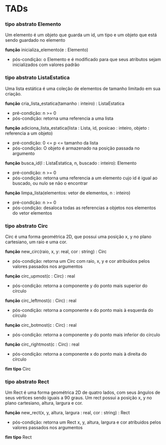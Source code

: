 # TADs

### **tipo abstrato** Elemento

Um elemento é um objeto que guarda um id, um tipo e um objeto que está sendo guardado no elemento

**função** inicializa_elemento(e : Elemento)
- pós-condição: o Elemento e é modificado para que seus atributos sejam inicializados com valores padrão

### **tipo abstrato** ListaEstatica

Uma lista estática é uma coleção de elementos de tamanho limitado em sua criação.

**função** cria_lista_estatica(tamanho : inteiro) : ListaEstatica
- pré-condição: n >= 0
- pós-condição: retorna uma referencia a uma lista

**função** adiciona_lista_estatica(lista : Lista, id, posicao : inteiro, objeto : referencia a um objeto)
- pré-condição: 0 <= p <= tamanho da lista
- pós-condição: O objeto é armazenado na posição passada no argumento

**função** busca_id(l : ListaEstatica, n, buscado : inteiro): Elemento
- pré-condição: n >= 0
- pós-condição: retorna uma referencia a um elemento cujo id é igual ao buscado, ou nulo se não o encontrar

**função** limpa_lista(elementos: vetor de elementos, n : inteiro)
- pré-condição: n >= 0
- pós-condição: desaloca todas as referencias a objetos nos elementos do vetor elementos

### **tipo abstrato** Circ

Circ é uma forma geométrica 2D, que possui uma posição x, y no plano cartesiano, um raio e uma cor.

**função** new_circ(raio, x, y: real, cor : string) : Circ
- pós-condição: retorna um Circ com raio, x, y e cor atribuidos pelos valores passados nos argumentos

**função** circ_upmost(c : Circ) : real
- pós-condição: retorna a componente y do ponto mais superior do círculo

**função** circ_leftmost(c : Circ) : real
- pós-condição: retorna a componente x do ponto mais à esquerda do círculo

**função** circ_botmost(c : Circ) : real
- pós-condição: retorna a componente y do ponto mais inferior do círculo

**função** circ_rightmost(c : Circ) : real
- pós-condição: retorna a componente x do ponto mais à direita do círculo

**fim tipo** Circ

### **tipo abstrato** Rect

Um Rect é uma forma geométrica 2D de quatro lados, com seus ângulos de seus vértices sendo iguais a 90 graus. Um rect possui a posição x, y no plano cartesiano, altura, largura e cor.

**função** new_rect(x, y, altura, largura : real, cor : string) : Rect
- pós-condição: retorna um Rect x, y, altura, largura e cor atribuidos pelos valores passados nos argumentos

**fim tipo** Rect
